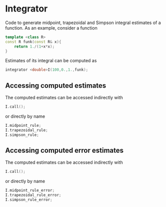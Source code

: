 # Integrator
Code to generate midpoint, trapezoidal and Simpson integral estimates of a function.
As an example, consider a function
```C++
template <class R>
const R funk(const R& x){
    return 1./(1+x*x);
}
```
Estimates of its integral can be computed as

```C++
integrator <double>I(100,0.,1.,funk);
```
## Accessing computed estimates
The computed estimates can be accessed indirectly with
 ```C++
I.call();
```
or directly by name
```C++
I.midpoint_rule;
I.trapezoidal_rule;
I.simpson_rule;
```

## Accessing computed error estimates
The computed estimates can be accessed indirectly with
 ```C++
I.call();
```
or directly by name
```C++
I.midpoint_rule_error;
I.trapezoidal_rule_error;
I.simpson_rule_error;
```
